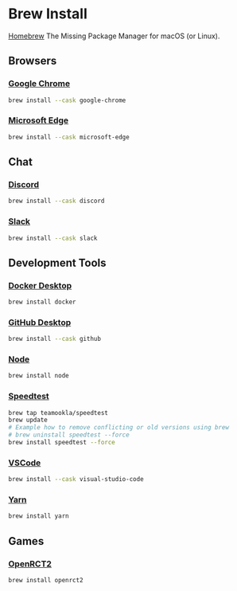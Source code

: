 # Brew Install

[Homebrew](https://brew.sh)
The Missing Package Manager for macOS (or Linux).

## Browsers

### [Google Chrome](https://www.google.com/chrome/)

```bash
brew install --cask google-chrome
```

### [Microsoft Edge](https://www.microsoft.com/edge)

```bash
brew install --cask microsoft-edge
```

## Chat

### [Discord](https://www.discord.com/)

```bash
brew install --cask discord
```

### [Slack](https://www.slack.com/)

```bash
brew install --cask slack
```

## Development Tools

### [Docker Desktop](https://www.docker.com)

```bash
brew install docker
```

### [GitHub Desktop](https://desktop.github.com/)

```bash
brew install --cask github
```

### [Node](https://nodejs.org/)

```bash
brew install node
```

### [Speedtest](https://www.speedtest.net/apps/cli)

```bash
brew tap teamookla/speedtest
brew update
# Example how to remove conflicting or old versions using brew
# brew uninstall speedtest --force
brew install speedtest --force
```

### [VSCode](https://code.visualstudio.com/)

```bash
brew install --cask visual-studio-code
```

### [Yarn](https://yarnpkg.com/)

```bash
brew install yarn
```

## Games

### [OpenRCT2](http://openrct2.io/)

```bash
brew install openrct2
```
